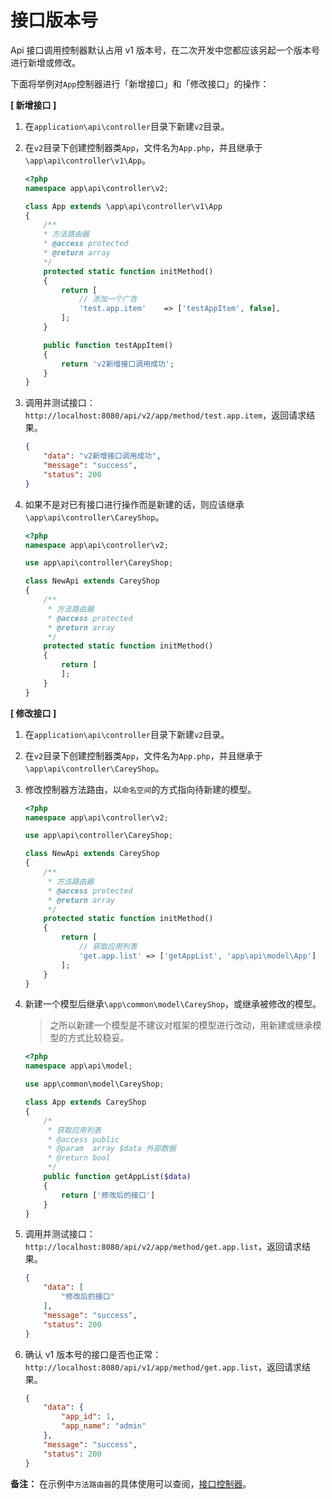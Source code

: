 # 接口版本号

Api 接口调用控制器默认占用 v1 版本号，在二次开发中您都应该另起一个版本号进行新增或修改。

下面将举例对`App`控制器进行「新增接口」和「修改接口」的操作：

**[ 新增接口 ]**
1. 在`application\api\controller`目录下新建`v2`目录。

2. 在`v2`目录下创建控制器类`App`，文件名为`App.php`，并且继承于`\app\api\controller\v1\App`。
	```php
    <?php
    namespace app\api\controller\v2;

    class App extends \app\api\controller\v1\App
    {
        /**
        * 方法路由器
        * @access protected
        * @return array
        */
        protected static function initMethod()
        {
            return [
                // 添加一个广告
                'test.app.item'    => ['testAppItem', false],
            ];
        }

        public function testAppItem()
        {
            return 'v2新增接口调用成功';
        }
    }
    ```

3. 调用并测试接口：`http://localhost:8080/api/v2/app/method/test.app.item`，返回请求结果。
	```json
    {
        "data": "v2新增接口调用成功",
        "message": "success",
        "status": 200
    }
    ```

4. 如果不是对已有接口进行操作而是新建的话，则应该继承`\app\api\controller\CareyShop`。
	```php
    <?php
    namespace app\api\controller\v2;

    use app\api\controller\CareyShop;

    class NewApi extends CareyShop
    {
        /**
         * 方法路由器
         * @access protected
         * @return array
         */
        protected static function initMethod()
        {
            return [
            ];
        }
    }
    ```

**[ 修改接口 ]**
1. 在`application\api\controller`目录下新建`v2`目录。

2. 在`v2`目录下创建控制器类`App`，文件名为`App.php`，并且继承于`\app\api\controller\CareyShop`。

3. 修改控制器方法路由，以`命名空间`的方式指向待新建的模型。
	```php
    <?php
    namespace app\api\controller\v2;

    use app\api\controller\CareyShop;

    class NewApi extends CareyShop
    {
        /**
         * 方法路由器
         * @access protected
         * @return array
         */
        protected static function initMethod()
        {
            return [
                // 获取应用列表
                'get.app.list' => ['getAppList', 'app\api\model\App']
            ];
        }
    }
    ```

4. 新建一个模型后继承`\app\common\model\CareyShop`，或继承被修改的模型。
    > 之所以新建一个模型是不建议对框架的模型进行改动，用新建或继承模型的方式比较稳妥。
	```php
    <?php
    namespace app\api\model;

    use app\common\model\CareyShop;

    class App extends CareyShop
    {
        /*
         * 获取应用列表
         * @access public
         * @param  array $data 外部数据
         * @return bool
         */
        public function getAppList($data)
        {
            return ['修改后的接口']
        }
    }
    ```

5. 调用并测试接口：`http://localhost:8080/api/v2/app/method/get.app.list`，返回请求结果。
	```json
    {
        "data": [
            "修改后的接口"
        ],
        "message": "success",
        "status": 200
    }
    ```

6. 确认 v1 版本号的接口是否也正常：`http://localhost:8080/api/v1/app/method/get.app.list`，返回请求结果。
	```json
    {
        "data": {
            "app_id": 1,
            "app_name": "admin"
        },
        "message": "success",
        "status": 200
    }
    ```

**备注：**
在示例中`方法路由器`的具体使用可以查阅，[接口控制器](../controller/ "接口控制器")。